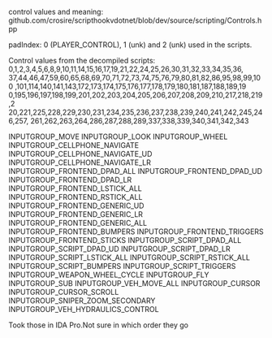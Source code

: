 control values and meaning: github.com/crosire/scripthookvdotnet/blob/dev/source/scripting/Controls.hpp

padIndex: 0 (PLAYER_CONTROL), 1 (unk) and 2 (unk) used in the scripts.

Control values from the decompiled scripts: 
0,1,2,3,4,5,6,8,9,10,11,14,15,16,17,19,21,22,24,25,26,30,31,32,33,34,35,36,
37,44,46,47,59,60,65,68,69,70,71,72,73,74,75,76,79,80,81,82,86,95,98,99,100
,101,114,140,141,143,172,173,174,175,176,177,178,179,180,181,187,188,189,19
0,195,196,197,198,199,201,202,203,204,205,206,207,208,209,210,217,218,219,2
20,221,225,228,229,230,231,234,235,236,237,238,239,240,241,242,245,246,257,
261,262,263,264,286,287,288,289,337,338,339,340,341,342,343

INPUTGROUP_MOVE
INPUTGROUP_LOOK
INPUTGROUP_WHEEL
INPUTGROUP_CELLPHONE_NAVIGATE
INPUTGROUP_CELLPHONE_NAVIGATE_UD
INPUTGROUP_CELLPHONE_NAVIGATE_LR
INPUTGROUP_FRONTEND_DPAD_ALL
INPUTGROUP_FRONTEND_DPAD_UD
INPUTGROUP_FRONTEND_DPAD_LR
INPUTGROUP_FRONTEND_LSTICK_ALL
INPUTGROUP_FRONTEND_RSTICK_ALL
INPUTGROUP_FRONTEND_GENERIC_UD
INPUTGROUP_FRONTEND_GENERIC_LR
INPUTGROUP_FRONTEND_GENERIC_ALL
INPUTGROUP_FRONTEND_BUMPERS
INPUTGROUP_FRONTEND_TRIGGERS
INPUTGROUP_FRONTEND_STICKS
INPUTGROUP_SCRIPT_DPAD_ALL
INPUTGROUP_SCRIPT_DPAD_UD
INPUTGROUP_SCRIPT_DPAD_LR
INPUTGROUP_SCRIPT_LSTICK_ALL
INPUTGROUP_SCRIPT_RSTICK_ALL
INPUTGROUP_SCRIPT_BUMPERS
INPUTGROUP_SCRIPT_TRIGGERS
INPUTGROUP_WEAPON_WHEEL_CYCLE
INPUTGROUP_FLY
INPUTGROUP_SUB
INPUTGROUP_VEH_MOVE_ALL
INPUTGROUP_CURSOR
INPUTGROUP_CURSOR_SCROLL
INPUTGROUP_SNIPER_ZOOM_SECONDARY
INPUTGROUP_VEH_HYDRAULICS_CONTROL


Took those in IDA Pro.Not sure in which order they go